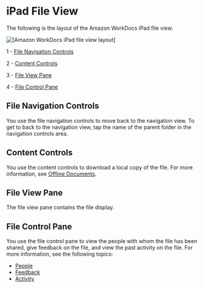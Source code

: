# iPad File View<a name="ipad_document_view"></a>

The following is the layout of the Amazon WorkDocs iPad file view\.

![\[Amazon WorkDocs iPad file view layout\]](http://docs.aws.amazon.com/workdocs/latest/userguide/images/ipad_document_layout.png)

1 \- [File Navigation Controls](#ipad_file_nav_controls)

2 \- [Content Controls](#ipad_file_content_controls)

3 \- [File View Pane](#ipad_file_view_pane)

4 \- [File Control Pane](#ipad_file_control_pane)

## File Navigation Controls<a name="ipad_file_nav_controls"></a>

You use the file navigation controls to move back to the navigation view\. To get to back to the navigation view, tap the name of the parent folder in the navigation controls area\. 

## Content Controls<a name="ipad_file_content_controls"></a>

You use the content controls to download a local copy of the file\. For more information, see [Offline Documents](ipad_nav_view.md#ipad_offline_documents)\.

## File View Pane<a name="ipad_file_view_pane"></a>

The file view pane contains the file display\.

## File Control Pane<a name="ipad_file_control_pane"></a>

You use the file control pane to view the people with whom the file has been shared, give feedback on the file, and view the past activity on the file\. For more information, see the following topics:
+ [People](client_help.md#client_people)
+ [Feedback](client_help.md#client_feedback)
+ [Activity](client_help.md#client_activity)